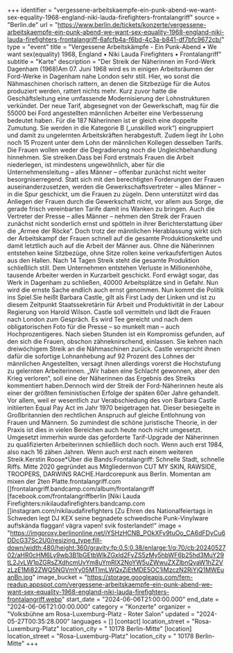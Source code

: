 +++
identifier = "vergessene-arbeitskaempfe-ein-punk-abend-we-want-sex-equality-1968-england-niki-lauda-firefighters-frontalangriff"
source = "Berlin.de"
url = "https://www.berlin.de/tickets/konzerte/vergessene-arbeitskaempfe-ein-punk-abend-we-want-sex-equality-1968-england-niki-lauda-firefighters-frontalangriff-6afcfb4a-f6bd-4c3a-b841-df7bfc9672cb/"
type = "event"
title = "Vergessene Arbeitskämpfe - Ein Punk-Abend • We want sex(equality) 1968, England • Niki Lauda Firefighters • Frontalangriff"
subtitle = "Karte"
description = "Der Streik der Näherinnen im Ford-Werk Dagenham (1968)Am 07. Juni 1968 wird es in einigen Arbeitsräumen der Ford-Werke in Dagenham nahe London sehr still. Hier, wo sonst die Nähmaschinen chorisch rattern, an denen die Sitzbezüge für die Autos produziert werden, rattert nichts mehr. Kurz zuvor hatte die Geschäftsleitung eine umfassende Modernisierung der Lohnstrukturen verkündet. Der neue Tarif, abgesegnet von der Gewerkschaft, mag für die 55000 bei Ford angestellten männlichen Arbeiter eine Verbesserung bedeutet haben. Für die 187 Näherinnen ist er gleich eine doppelte Zumutung. Sie werden in die Kategorie B („unskilled work“) eingruppiert und damit zu ungelernten Arbeitskräften herabgestuft. Zudem liegt ihr Lohn noch 15 Prozent unter dem Lohn der männlichen Kollegen desselben Tarifs. Die Frauen wollen weder die Degradierung noch die Ungleichbehandlung hinnehmen. Sie streiken.Dass bei Ford erstmals Frauen die Arbeit niederlegen, ist mindestens ungewöhnlich, aber für die Unternehmensleitung – alles Männer – offenbar zunächst nicht weiter besorgniserregend. Statt sich mit den berechtigten Forderungen der Frauen auseinanderzusetzen, werden die Gewerkschaftsvertreter – alles Männer – in die Spur geschickt, um die Frauen zu zügeln. Denn unterstützt wird das Anliegen der Frauen durch die Gewerkschaft nicht, vor allem aus Sorge, die gerade frisch vereinbarten Tarife damit ins Wanken zu bringen. Auch die Vertreter der Presse – alles Männer – nehmen den Streik der Frauen zunächst nicht sonderlich ernst und spötteln in ihrer Berichterstattung über die „Armee der Röcke“. Doch trotz der männlichen Herablassung wirkt sich der Arbeitskampf der Frauen schnell auf die gesamte Produktionskette und damit letztlich auch auf die Arbeit der Männer aus. Ohne die Näherinnen entstehen keine Sitzbezüge, ohne Sitze rollen keine verkaufsfertigen Autos aus den Hallen. Nach 14 Tagen Streik steht die gesamte Produktion schließlich still. Dem Unternehmen entstehen Verluste in Millionenhöhe, tausende Arbeiter werden in Kurzarbeit geschickt. Ford erwägt sogar, das Werk in Dagenham zu schließen, 40000 Arbeitsplätze sind in Gefahr. Nun wird die ernste Sache endlich auch ernst genommen. Nun kommt die Politik ins Spiel.Sie heißt Barbara Castle, gilt als First Lady der Linken und ist zu diesem Zeitpunkt Staatssekretärin für Arbeit und Produktivität in der Labour Regierung von Harold Wilson. Castle soll vermitteln und lädt die Frauen nach London zum Gespräch. Es wird Tee gereicht und nach dem obligatorischen Foto für die Presse – so munkelt man – auch Hochprozentigeres. Nach sieben Stunden ist ein Kompromiss gefunden, auf den sich die Frauen, obschon zähneknirschend, einlassen. Sie kehren nach dreiwöchigem Streik an die Nähmaschinen zurück. Castle verspricht ihnen dafür die sofortige Lohnanhebung auf 92 Prozent des Lohnes der männlichen Angestellten, versagt ihnen allerdings vorerst die Hochstufung zu gelernten Arbeiterinnen. „Wir haben eine Schlacht gewonnen, aber den Krieg verloren“, soll eine der Näherinnen das Ergebnis des Streiks kommentiert haben.Dennoch wird der Streik der Ford-Näherinnen heute als einer der größten feministischen Erfolge der späten 60er Jahre gehandelt. Vor allem, weil er wesentlich zur Verabschiedung des von Barbara Castle initiierten Equal Pay Act im Jahr 1970 beigetragen hat. Dieser besiegelte in Großbritannien den rechtlichen Anspruch auf gleiche Entlohnung von Frauen und Männern. So zumindest die schöne juristische Theorie, in der Praxis ist dies in vielen Bereichen auch heute noch nicht umgesetzt. Umgesetzt immerhin wurde das geforderte Tarif-Upgrade der Näherinnen zu qualifizierten Arbeiterinnen schließlich doch noch. Wenn auch erst 1984, also nach 16 zähen Jahren. Wenn auch erst nach einem weiteren Streik.Kerstin Roose*Über die Bands:Frontalangriff: Schnelle Stadt, schnelle Riffs. Mitte 2020 gegründet aus Mitgliedernvon CUT MY SKIN, RAWSIDE, TROOPERS, DARWINS RACHE.Hardcorepunk aus Berlin. Momentan am mixen der 2ten Platte.frontalangriff.com []frontalangriff.bandcamp.com/album/frontalangriff [facebook.com/frontalangriffberlin [Niki Lauda Firefighters:nikilaudafirefighters.bandcamp.com []instagram.com/nikilaudafirefighters [Zu Ehren des Nationalfeiertags in Schweden legt DJ KEX seine begnadete schwedische Punk-Vinylware auf!skända flaggan! vägra vapen! svik fosterlandet!"
image = "https://imgproxy.berlinonline.net/iYSHzHCNB_POkXFy9tuOo_CA6dFDyCu6DDcG37Sc2U0/resizing_type:fill-down/width:480/height:360/gravity:fp:0.5:0.38/enlarge:1/q:70/cb:2024052702/aHR0cHM6Ly9wb3B1bGEtbWlkZGxld2FyZS5zMy5hbWF6b25hd3MuY29tL2JvLW1pZGRsZXdhcmUvYm8uYmRlX2NoYW5uZWwuZXZlbnQvaW1hZ2VzLzE1Mi82ZWQ5NGVmYy05MTlmLWQxZjEtMDE5OC1iMzczN2RiYjQ1MWEuanBn.jpg"
image_bucket = "https://storage.googleapis.com/fem-readup.appspot.com/vergessene-arbeitskaempfe-ein-punk-abend-we-want-sex-equality-1968-england-niki-lauda-firefighters-frontalangriff.webp"
start_date = "2024-06-06T21:00:00.000"
end_date = "2024-06-06T21:00:00.000"
category = "Konzerte"
organizer = "Volksbühne am Rosa-Luxemburg-Platz - Roter Salon"
updated = "2024-05-27T00:35:28.000"
languages = []
[contact]
location_street = "Rosa-Luxemburg-Platz"
location_city = " 10178 Berlin-Mitte"
[location]
location_street = "Rosa-Luxemburg-Platz"
location_city = " 10178 Berlin-Mitte"
+++